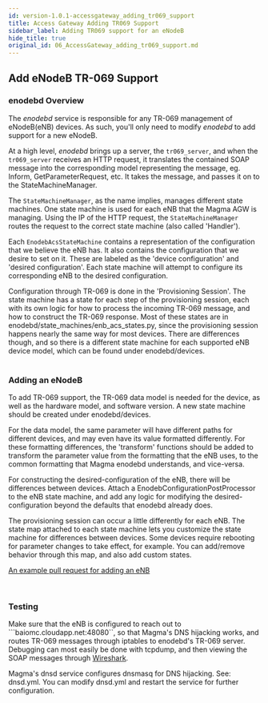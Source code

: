 ```yaml
---
id: version-1.0.1-accessgateway_adding_tr069_support
title: Access Gateway Adding TR069 Support
sidebar_label: Adding TR069 support for an eNodeB
hide_title: true
original_id: 06_AccessGateway_adding_tr069_support.md
---
```


## Add eNodeB TR-069 Support

### enodebd Overview

The *enodebd* service is responsible for any TR-069 management of eNodeB(eNB) devices. As such, you'll only need to modify *enodebd* to add support for a new eNodeB.

At a high level, *enodebd* brings up a server, the ```tr069_server```, and when the ```tr069_server``` receives an HTTP request, it translates the contained SOAP message into the corresponding model representing the message, eg. Inform, GetParameterRequest, etc. It takes the message, and passes it on to the StateMachineManager.

The ```StateMachineManager```, as the name implies, manages different state machines. One state machine is used for each eNB that the Magma AGW is managing. Using the IP of the HTTP request, the ```StateMachineManager``` routes the request to the correct state machine (also called 'Handler').

Each ```EnodebAcsStateMachine``` contains a representation of the configuration that we believe the eNB has. It also contains the
configuration that we desire to set on it. These are labeled as the 'device configuration' and 'desired configuration'. Each state machine will attempt to configure its corresponding eNB to the desired configuration.

Configuration through TR-069 is done in the 'Provisioning Session'. The state machine has a state for each step of the provisioning session, each with its own logic for how to process the incoming TR-069 message, and how to construct the TR-069 response. Most of these states are in enodebd/state\_machines/enb\_acs\_states.py, since the provisioning session happens nearly the same way for most devices. There are differences though, and so there is a different state machine for each supported eNB device model, which can be found under enodebd/devices.<br><br/>


### Adding an eNodeB

To add TR-069 support, the TR-069 data model is needed for the device, as well as the hardware model, and software version. A new state machine should be created under enodebd/devices.

For the data model, the same parameter will have different paths for different devices, and may even have its value formatted differently. For these formatting differences, the 'transform' functions should be added to transform the parameter value from the formatting that the eNB uses, to the common formatting that Magma enodebd understands, and vice-versa.

For constructing the desired-configuration of the eNB, there will be differences between devices. Attach a EnodebConfigurationPostProcessor to the eNB state machine, and add any logic for modifying the
desired-configuration beyond the defaults that enodebd already does.

The provisioning session can occur a little differently for each eNB. The state map attached to each state machine lets you customize the state machine for differences between devices. Some devices require rebooting for parameter changes to take effect, for example. You can add/remove behavior through this map, and also add custom states.

[An example pull request for adding an
eNB](https://github.com/facebookincubator/magma/commit/e1d4564f7daa7a4c1be135e8dbffe7a10bfa4e34)

<br/>

### Testing

Make sure that the eNB is configured to reach out to ```baiomc.cloudapp.net:48080``, so that Magma's DNS hijacking works, and
routes TR-069 messages through iptables to enodebd's TR-069 server. Debugging can most easily be done with tcpdump, and then viewing the
SOAP messages through [Wireshark](https://www.wireshark.org/).

Magma's dnsd service configures dnsmasq for DNS hijacking.
See: dnsd.yml. You can modify dnsd.yml and restart the service for further configuration.
